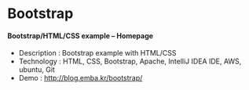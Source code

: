 # Bootstrap



<h4><strong>Bootstrap/HTML/CSS example&nbsp;&#8211;&nbsp;Homepage</strong></h4>



<ul><li>Description : Bootstrap example with HTML/CSS</li><li>Technology : HTML, CSS, Bootstrap, Apache, IntelliJ IDEA IDE, AWS, ubuntu, Git</li><li>Demo : <a href="http://blog.emba.kr/bootstrap/">http://blog.emba.kr/bootstrap/</a></li></ul>



<div style="height:20px" aria-hidden="true" class="wp-block-spacer"></div>





